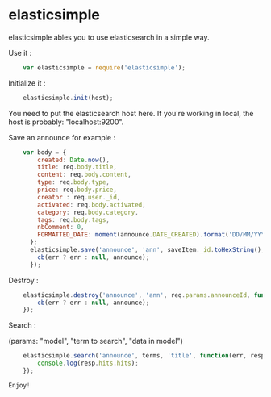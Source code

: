 elasticsimple
===========

elasticsimple ables you to use elasticsearch in a simple way.

Use it :

```javascript
	var elasticsimple = require('elasticsimple');
```

Initialize it :

```javascript
	elasticsimple.init(host);
```
You need to put the elasticsearch host here. If you're working in local, the host is probably: "localhost:9200".

Save an announce for example :

```javascript
	var body = {
        created: Date.now(),
        title: req.body.title,
        content: req.body.content,
        type: req.body.type,
        price: req.body.price,
        creator : req.user._id,
        activated: req.body.activated,
        category: req.body.category,
        tags: req.body.tags,
        nbComment: 0,
        FORMATTED_DATE: moment(announce.DATE_CREATED).format('DD/MM/YYYY, hA:mm')
      };
      elasticsimple.save('announce', 'ann', saveItem._id.toHexString(), body, function(err) {
        cb(err ? err : null, announce);
      });
```

Destroy :

```javascript
	elasticsimple.destroy('announce', 'ann', req.params.announceId, function(err) {
	    cb(err ? err : null, announce);
	});
```

Search :

(params: "model", "term to search", "data in model")
```javascript
	elasticsimple.search('announce', terms, 'title', function(err, resp) {
		console.log(resp.hits.hits);
	});

Enjoy!
